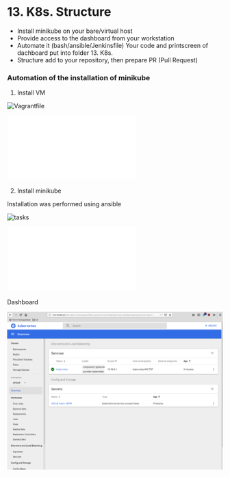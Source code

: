 # 13. K8s. Structure

 - Install minikube on your bare/virtual host
 - Provide access to the dashboard from your workstation
 - Automate it (bash/ansible/Jenkinsfile) Your code and printscreen of dachboard put into folder 13. K8s.
 - Structure add to your repository, then prepare PR (Pull Request)

### Automation of the installation of minikube

1. Install VM

![Vagrantfile](Vagrantfile)

![Console output](./log/VM_instal.log)

2. Install minikube

Installation was performed using ansible

![tasks](./roles/minikube/tasks/main.yaml)

![Console output](./log/minikube_install.log)

Dashboard

![](./screens/minikube.png)